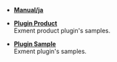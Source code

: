 - **[Manual/ja](https://exment.net/docs/#/ja/)**

- **[Plugin Product](https://github.com/exment-git/plugin-product/tree/main/document/PluginInvoiceDocument)**  
Exment product plugin's samples.

- **[Plugin Sample](https://github.com/exment-git/plugin-sample)**  
Exment plugin's samples.
